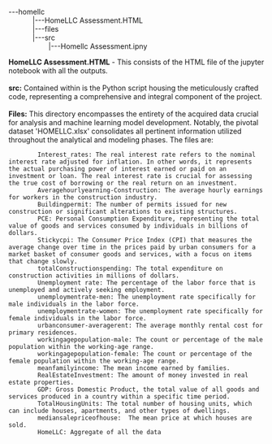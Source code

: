 ---homellc<br>
      &nbsp;&nbsp;&nbsp;&nbsp;&nbsp;&nbsp;&nbsp;&nbsp;&nbsp;&nbsp;&nbsp;&nbsp;|---HomeLLC Assessment.HTML<br>
      &nbsp;&nbsp;&nbsp;&nbsp;&nbsp;&nbsp;&nbsp;&nbsp;&nbsp;&nbsp;&nbsp;&nbsp;|---files<br>
      &nbsp;&nbsp;&nbsp;&nbsp;&nbsp;&nbsp;&nbsp;&nbsp;&nbsp;&nbsp;&nbsp;&nbsp;|---src<br>
            &nbsp;&nbsp;&nbsp;&nbsp;&nbsp;&nbsp;&nbsp;&nbsp;&nbsp;&nbsp;&nbsp;&nbsp;&nbsp;&nbsp;&nbsp;&nbsp;&nbsp;&nbsp;&nbsp;&nbsp;|---Homellc Assessment.ipny<br>
            

**HomeLLC Assessment.HTML** - This consists of the HTML file of the jupyter notebook with all the outputs.<br><br>
**src:** Contained within is the Python script housing the meticulously crafted code, representing a comprehensive and integral component of the project.<br><br>
**Files:** This directory encompasses the entirety of the acquired data crucial for analysis and machine learning model development. Notably, the pivotal dataset 'HOMELLC.xlsx' consolidates all pertinent information utilized throughout the analytical and modeling phases.
The files are:<br>

            Interest_rates: The real interest rate refers to the nominal interest rate adjusted for inflation. In other words, it represents the actual purchasing power of interest earned or paid on an investment or loan. The real interest rate is crucial for assessing the true cost of borrowing or the real return on an investment.
            Averagehourlyearning-Construction: The average hourly earnings for workers in the construction industry.
            Buildingpermit: The number of permits issued for new construction or significant alterations to existing structures.
            PCE: Personal Consumption Expenditure, representing the total value of goods and services consumed by individuals in billions of dollars.
            Stickycpi: The Consumer Price Index (CPI) that measures the average change over time in the prices paid by urban consumers for a market basket of consumer goods and services, with a focus on items that change slowly.
            totalConstructionspending: The total expenditure on construction activities in millions of dollars.
            Unemployment rate: The percentage of the labor force that is unemployed and actively seeking employment.
            unemploymentrate-men: The unemployment rate specifically for male individuals in the labor force.
            unemploymentrate-women: The unemployment rate specifically for female individuals in the labor force.
            urbanconsumer-averagerent: The average monthly rental cost for primary residences.
            workingagepopulation-male: The count or percentage of the male population within the working-age range.
            workingagepopulation-female: The count or percentage of the female population within the working-age range.
            meanfamilyincome: The mean income earned by families.
            RealEstateInvestment: The amount of money invested in real estate properties.
            GDP: Gross Domestic Product, the total value of all goods and services produced in a country within a specific time period.
            TotalHousingUnits: The total number of housing units, which can include houses, apartments, and other types of dwellings.
            mediansalepriceofhouse:  The mean price at which houses are sold.
            HomeLLC: Aggregate of all the data
